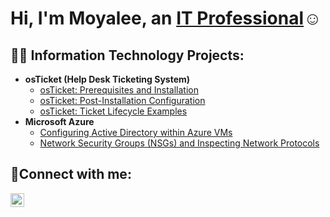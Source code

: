 <h1>Hi, I'm Moyalee, an <a href="https://linkedin.com/in/moyalee-green-150b93246/">IT Professional</a>☺</h1>

<h2>👨‍💻 Information Technology Projects:</h2>

- <b>osTicket (Help Desk Ticketing System)</b>
  - [osTicket: Prerequisites and Installation](https://github.com/moygree/osticket-prereqs)
  - [osTicket: Post-Installation Configuration](https://github.com/moygree/post-install-config)
  - [osTicket: Ticket Lifecycle Examples](https://github.com/moygree/ticket-lifecycle)
- <b>Microsoft Azure</b>
  - [Configuring Active Directory within Azure VMs](https://github.com/moygree/configure-ad)
  - [Network Security Groups (NSGs) and Inspecting Network Protocols](https://github.com/moygree/azure-network-protocols)

<h2>🤳Connect with me:</h2>


[<img align="left" alt="Josh | LinkedIn" width="22px" src="https://cdn.jsdelivr.net/npm/simple-icons@v3/icons/linkedin.svg" />][linkedin]

[linkedin]: https://www.linkedin.com/in/moyalee-green-150b93246/

